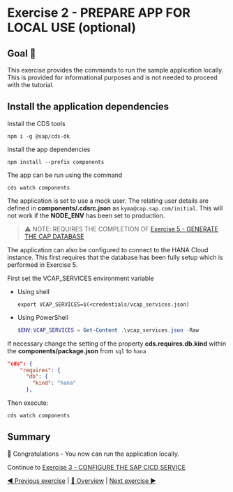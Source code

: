 # Exercise 2 - PREPARE APP FOR LOCAL USE (optional)

## Goal 🎯

This exercise provides the commands to run the sample application locally. This is provided for informational purposes and is not needed to proceed with the tutorial.

## Install the application dependencies

Install the CDS tools

```shell
npm i -g @sap/cds-dk
```

Install the app dependencies

```shell
npm install --prefix components
```

The app can be run using the command

```shell
cds watch components
```

The application is set to use a mock user. The relating user details are defined in **components/.cdsrc.json** as `kyma@cap.sap.com/initial`. This will not work if the **NODE_ENV** has been set to production.

> ⚠ NOTE: REQUIRES THE COMPLETION OF [Exercise 5 - GENERATE THE CAP DATABASE](../ex5/README.md)

The application can also be configured to connect to the HANA Cloud instance. This first requires that the database has been fully setup which is performed in Exercise 5.

First set the VCAP_SERVICES environment variable

- Using shell

  ```shell
  export VCAP_SERVICES=$(<credentials/vcap_services.json)
  ```

- Using PowerShell

  ```powershell
  $ENV:VCAP_SERVICES = Get-Content .\vcap_services.json -Raw
  ```

If necessary change the setting of the property **cds.requires.db.kind** within the **components/package.json** from `sql` to `hana`

```json
"cds": {
    "requires": {
      "db": {
        "kind": "hana"
      },

```

Then execute:

```shell
cds watch components
```

## Summary

🎉 Congratulations - You now can run the application locally.

Continue to [Exercise 3 - CONFIGURE THE SAP CICD SERVICE](../ex3/README.md)

[◀ Previous exercise](../ex1/README.md) | [🔼 Overview](../../README.md) | [Next exercise ▶](../ex3/README.md)
